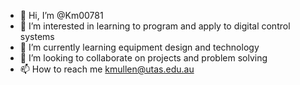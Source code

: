 - 👋 Hi, I’m @Km00781
- 👀 I’m interested in learning to program and apply to digital control systems 
- 🌱 I’m currently learning equipment design and technology 
- 💞️ I’m looking to collaborate on projects and problem solving 
- 📫 How to reach me kmullen@utas.edu.au

<!---
Km00781/Km00781 is a ✨ special ✨ repository because its `README.md` (this file) appears on your GitHub profile.
You can click the Preview link to take a look at your changes.
--->
